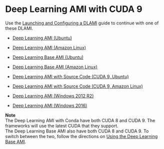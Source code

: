 # Deep Learning AMI with CUDA 9<a name="cuda9"></a>

Use the [Launching and Configuring a DLAMI](launch-config.md) guide to continue with one of these DLAMI\.

+ [Deep Learning AMI \(Ubuntu\)](https://aws.amazon.com/marketplace/pp/B077GCH38C)

+ [Deep Learning AMI \(Amazon Linux\)](https://aws.amazon.com/marketplace/pp/B077GF11NF)

+ [Deep Learning Base AMI \(Ubuntu\)](https://aws.amazon.com/marketplace/pp/B077GCZ4GR)

+ [Deep Learning Base AMI \(Amazon Linux\)](https://aws.amazon.com/marketplace/pp/B077GFM7L7)

+ [Deep Learning AMI with Source Code \(CUDA 9, Ubuntu\)](https://aws.amazon.com/marketplace/pp/B076TGJHY1)

+ [Deep Learning AMI with Source Code \(CUDA 9, Amazon Linux\)](https://aws.amazon.com/marketplace/pp/B076T8RSXY)

+ [Deep Learning AMI \(Windows 2012 R2\)](https://aws.amazon.com/marketplace/pp/B0785ML9TV)

+ [Deep Learning AMI \(Windows 2016\)](https://aws.amazon.com/marketplace/pp/B077Y5DJ8H)

**Note**  
The Deep Learning AMI with Conda have both CUDA 8 and CUDA 9\. The frameworks will use the latest CUDA that they support\.  
The Deep Learning Base AMI also have both CUDA 8 and CUDA 9\. To switch between the two, follow the directions on [Using the Deep Learning Base AMI](tutorial-base.md)\.